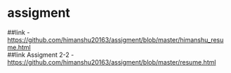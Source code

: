 # assigment
##link -https://github.com/himanshu20163/assigment/blob/master/himanshu_resume.html
<br/>
##link Assigment 2-2 -https://github.com/himanshu20163/assigment/blob/master/resume.html

